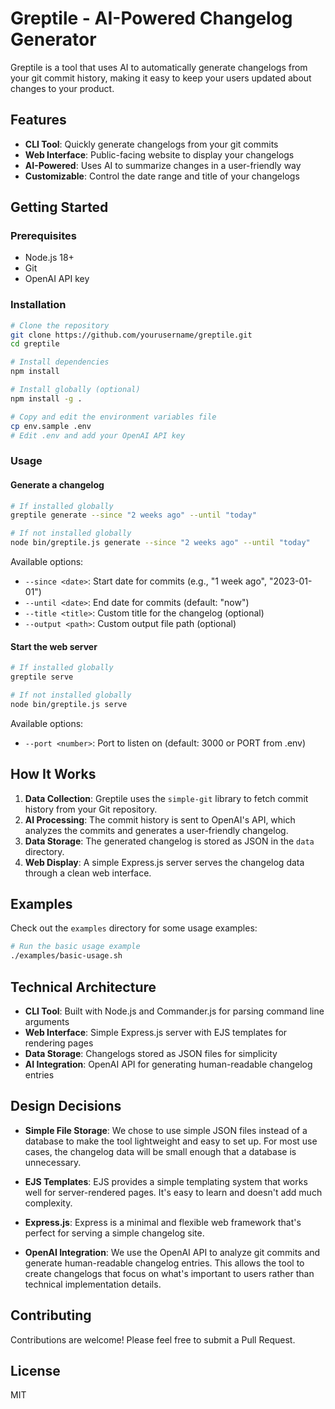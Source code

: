 # Greptile - AI-Powered Changelog Generator

Greptile is a tool that uses AI to automatically generate changelogs from your git commit history, making it easy to keep your users updated about changes to your product.

## Features

- **CLI Tool**: Quickly generate changelogs from your git commits
- **Web Interface**: Public-facing website to display your changelogs
- **AI-Powered**: Uses AI to summarize changes in a user-friendly way
- **Customizable**: Control the date range and title of your changelogs

## Getting Started

### Prerequisites

- Node.js 18+
- Git
- OpenAI API key

### Installation

```bash
# Clone the repository
git clone https://github.com/yourusername/greptile.git
cd greptile

# Install dependencies
npm install

# Install globally (optional)
npm install -g .

# Copy and edit the environment variables file
cp env.sample .env
# Edit .env and add your OpenAI API key
```

### Usage

#### Generate a changelog

```bash
# If installed globally
greptile generate --since "2 weeks ago" --until "today"

# If not installed globally
node bin/greptile.js generate --since "2 weeks ago" --until "today"
```

Available options:
- `--since <date>`: Start date for commits (e.g., "1 week ago", "2023-01-01")
- `--until <date>`: End date for commits (default: "now")
- `--title <title>`: Custom title for the changelog (optional)
- `--output <path>`: Custom output file path (optional)

#### Start the web server

```bash
# If installed globally
greptile serve

# If not installed globally
node bin/greptile.js serve
```

Available options:
- `--port <number>`: Port to listen on (default: 3000 or PORT from .env)

## How It Works

1. **Data Collection**: Greptile uses the `simple-git` library to fetch commit history from your Git repository.
2. **AI Processing**: The commit history is sent to OpenAI's API, which analyzes the commits and generates a user-friendly changelog.
3. **Data Storage**: The generated changelog is stored as JSON in the `data` directory.
4. **Web Display**: A simple Express.js server serves the changelog data through a clean web interface.

## Examples

Check out the `examples` directory for some usage examples:

```bash
# Run the basic usage example
./examples/basic-usage.sh
```

## Technical Architecture

- **CLI Tool**: Built with Node.js and Commander.js for parsing command line arguments
- **Web Interface**: Simple Express.js server with EJS templates for rendering pages
- **Data Storage**: Changelogs stored as JSON files for simplicity
- **AI Integration**: OpenAI API for generating human-readable changelog entries

## Design Decisions

- **Simple File Storage**: We chose to use simple JSON files instead of a database to make the tool lightweight and easy to set up. For most use cases, the changelog data will be small enough that a database is unnecessary.

- **EJS Templates**: EJS provides a simple templating system that works well for server-rendered pages. It's easy to learn and doesn't add much complexity.

- **Express.js**: Express is a minimal and flexible web framework that's perfect for serving a simple changelog site.

- **OpenAI Integration**: We use the OpenAI API to analyze git commits and generate human-readable changelog entries. This allows the tool to create changelogs that focus on what's important to users rather than technical implementation details.

## Contributing

Contributions are welcome! Please feel free to submit a Pull Request.

## License

MIT 